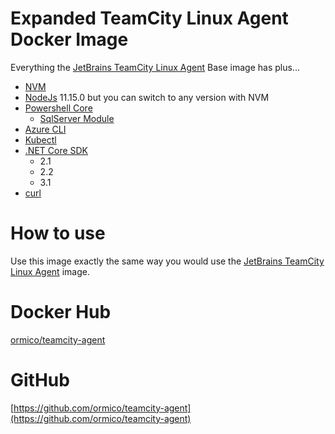 # Expanded TeamCity Linux Agent Docker Image
Everything the [JetBrains TeamCity Linux Agent](https://hub.docker.com/r/jetbrains/teamcity-agent) Base image has plus...
* [NVM](https://github.com/nvm-sh/nvm)
* [NodeJs](https://nodejs.org/en/) 11.15.0 but you can switch to any version with NVM
* [Powershell Core](https://docs.microsoft.com/en-us/powershell/scripting/install/installing-powershell-core-on-linux?view=powershell-7)
    * [SqlServer Module](https://docs.microsoft.com/en-us/sql/powershell/download-sql-server-ps-module?view=sql-server-ver15)
* [Azure CLI](https://docs.microsoft.com/en-us/cli/azure/install-azure-cli?view=azure-cli-latest)
* [Kubectl](https://kubernetes.io/docs/tasks/tools/install-kubectl/)
* [.NET Core SDK](https://docs.microsoft.com/en-us/dotnet/core/install/linux-ubuntu)
   * 2.1
   * 2.2
   * 3.1
* [curl](https://curl.haxx.se/)

# How to use
Use this image exactly the same way you would use the [JetBrains TeamCity Linux Agent](https://hub.docker.com/r/jetbrains/teamcity-agent) image. 

# Docker Hub
[ormico/teamcity-agent](https://hub.docker.com/r/ormico/teamcity-agent)

# GitHub
[https://github.com/ormico/teamcity-agent](https://github.com/ormico/teamcity-agent)
